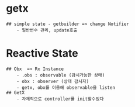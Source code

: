 # getx
	## simple state - getbuilder => change Notifier
		- 일반변수 관리, update호출

# Reactive State
	## Obx	=> Rx Instance
		- .obs : observable (감시가능한 상태)
		- obx : observer (상태 감시자)
		- getx, obx를 이용해 observable을 listen
	## GetX
		- 자체적으로 controller를 init할수있다


